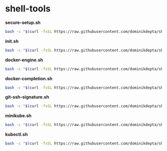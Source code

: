 # shell-tools

**secure-setup.sh**
```sh
bash -c "$(curl -fsSL https://raw.githubusercontent.com/dominikdepta/shell-tools/main/secure-setup.sh)"
```

**init.sh**
```sh
bash -c "$(curl -fsSL https://raw.githubusercontent.com/dominikdepta/shell-tools/main/init.sh)"
```

**docker-engine.sh**
```sh
bash -c "$(curl -fsSL https://raw.githubusercontent.com/dominikdepta/shell-tools/main/docker-engine.sh)"
```

**docker-completion.sh**
```sh
bash -c "$(curl -fsSL https://raw.githubusercontent.com/dominikdepta/shell-tools/main/docker-completion.sh)"
```

**git-ssh-signature.sh**
```sh
bash -c "$(curl -fsSL https://raw.githubusercontent.com/dominikdepta/shell-tools/main/git-ssh-signature.sh)"
```

**minikube.sh**
```sh
bash -c "$(curl -fsSL https://raw.githubusercontent.com/dominikdepta/shell-tools/main/minikube.sh)"
```

**kubectl.sh**
```sh
bash -c "$(curl -fsSL https://raw.githubusercontent.com/dominikdepta/shell-tools/main/kubectl.sh)"
```
